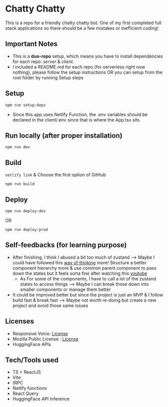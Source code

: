 # Chatty Chatty

This is a repo for a friendly chatty chatty bot. One of my first completed full stack applications so there should be a few mistakes or inefficient coding!

## Important Notes

* This is a **duo-repo** setup, which means you have to install dependencies for each repo: *server* & *client.*
* I included a README.md for each repo (for serverless right now nothing), please follow the setup instructions OR you can setup from the root folder by running Setup steps

## Setup

`npm run setup:deps`

- Since this app uses Netlify Function, the .env variables should be declared in the client/.env since that is where the App.tsx sits

## Run locally (after proper installation)

`npm run dev`

## Build

`netlify link` & Choose the first option of GitHub

`npm run build`

## Deploy

`npm run deploy:dev`

OR

`npm run deploy:prod`

## Self-feedbacks (for learning purpose)

- After finishing, I think I abused a bit too much of zustand --> Maybe I could have followed this [way of thinking](https://react.dev/learn/thinking-in-react#step-4-identify-where-your-state-should-live) more! Structure a better component hierarchy more & use common parent component to pass down the states but it feels sorta fine after watching this [youtube](https://www.youtube.com/watch?v=P95DuIBwnqw&t=34s&ab_channel=JackHerrington)
  - As For some of the components, I have to call a lot of the zustand states to access things --> Maybe I can break those down into smaller components or manage them better
- It could be improved better but since the project is just an MVP & I follow build fast & break fast --> Maybe not worth re-doing but create a new project and avoid those same issues

## Licenses

* Responsive Voice: [License](https://responsivevoice.org/license/)
* Mozilla Public License : [License](https://www.mozilla.org/en-US/MPL/)
* HuggingFace APIs

## Tech/Tools used

* TS + ReactJS
* Vite
* tRPC
* Netlify functions
* React Query
* HuggingFace API Inference
